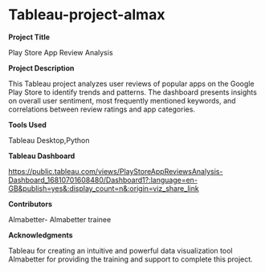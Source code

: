 # Tableau-project-almax
**Project Title**

Play Store App Review Analysis

**Project Description**

This Tableau project analyzes user reviews of popular apps on the Google Play Store to identify trends and patterns. The dashboard presents insights on overall user sentiment, most frequently mentioned keywords, and correlations between review ratings and app categories.

**Tools Used**

Tableau Desktop,Python

**Tableau Dashboard**

https://public.tableau.com/views/PlayStoreAppReviewsAnalysis-Dashboard_16810701608480/Dashboard1?:language=en-GB&publish=yes&:display_count=n&:origin=viz_share_link

**Contributors**

Almabetter- Almabetter trainee

**Acknowledgments**

Tableau for creating an intuitive and powerful data visualization tool
Almabetter for providing the training and support to complete this project.
